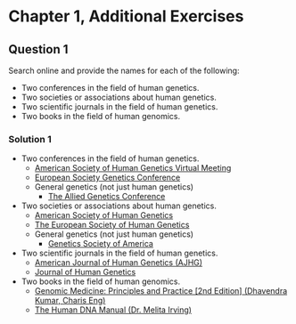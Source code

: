# Chapter 1, Additional Exercises

## Question 1

Search online and provide the names for each of the following:
- Two conferences in the field of human genetics.
- Two societies or associations about human genetics.
- Two scientific journals in the field of human genetics.
- Two books in the field of human genomics.

### Solution 1
- Two conferences in the field of human genetics.
    - [American Society of Human Genetics Virtual Meeting](https://www.ashg.org/meetings/2021meeting/registration/)
    - [European Society Genetics Conference](https://2021.eshg.org/)
    - General genetics (not just human genetics)
        - [The Allied Genetics Conference](https://genetics-gsa.org/tagc/)
- Two societies or associations about human genetics.
    - [American Society of Human Genetics](https://www.ashg.org/)
    - [The European Society of Human Genetics](https://www.eshg.org/index.php?id=home)
    - General genetics (not just human genetics)
        - [Genetics Society of America](https://genetics-gsa.org/)
- Two scientific journals in the field of human genetics.
    - [American Journal of Human Genetics (AJHG)](https://www.cell.com/ajhg/home)
    - [Journal of Human Genetics](https://www.nature.com/jhg/)
- Two books in the field of human genomics.
    - [Genomic Medicine: Principles and Practice \[2nd Edition\] (Dhavendra Kumar, Charis Eng)](https://oxfordmedicine.com/view/10.1093/med/9780199896028.001.0001/med-9780199896028)
    - [The Human DNA Manual (Dr. Melita Irving)](https://www.bionews.org.uk/page_147683)
